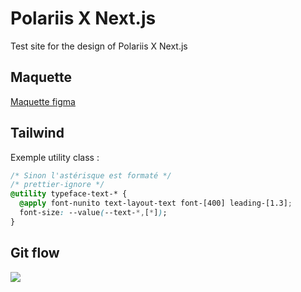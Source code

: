 # Polariis X Next.js

Test site for the design of Polariis X Next.js

## Maquette

[Maquette figma](https://www.figma.com/design/Gdlh9aHiu6tSUlq2SNFDqt/Cowork---Coworking-Space-Company--Community-?node-id=0-1&p=f&t=lSPA0RUBrsMAu7JZ-0)

## Tailwind

Exemple utility class :

```css
/* Sinon l'astérisque est formaté */
/* prettier-ignore */
@utility typeface-text-* {
  @apply font-nunito text-layout-text font-[400] leading-[1.3];
  font-size: --value(--text-*,[*]);
}
```

## Git flow

[![](https://mermaid.ink/img/pako:eNqNUstuwjAQ_BVrL1wIzYuE-lgq9VJVHHqqcjHJ4liQOLJj-kD8ex0naRECWkWysuOZ2bE0B8hlgUDB87yszmW9EZxmNSE7yZ9xjztKJgWuDZ90YFtihRZZM40O4KJ9UqwpnYQQXcr3B8XqvERNSasM9njFRN3jL8wZVEy3qCa_qqWsKtG-Mk7Jhu201blAo39PzB2JiIKSDFYK90IaPaJBBv9ghSNr7eKQonujbP5WXnRfKmQtkpXcMSWEJhs7GoWD-dmqZmDdCa0NegP3kms_nLv-JCgx30rT3sg-5NLCHqYpuv-LkTrCEKenXU9z4nU7SIWK483H9oxru0fTviKnimENTIErUQDt-jUFe2frZUc4dOQMXEkz6LIXTG27tEeraVj9JmU1ypQ0vATqyjaFPsGjYFyx6gdVWBeoltLULdB4njoToAf4sKMfzRZpEi4i-yVpai8_gYbBYhbESTwPg3kSx_4iOk7hy631Z2l4H6R-HAdJmM79MDp-A0QjJsc?type=png)](https://mermaid.live/edit#pako:eNqNUstuwjAQ_BVrL1wIzYuE-lgq9VJVHHqqcjHJ4liQOLJj-kD8ex0naRECWkWysuOZ2bE0B8hlgUDB87yszmW9EZxmNSE7yZ9xjztKJgWuDZ90YFtihRZZM40O4KJ9UqwpnYQQXcr3B8XqvERNSasM9njFRN3jL8wZVEy3qCa_qqWsKtG-Mk7Jhu201blAo39PzB2JiIKSDFYK90IaPaJBBv9ghSNr7eKQonujbP5WXnRfKmQtkpXcMSWEJhs7GoWD-dmqZmDdCa0NegP3kms_nLv-JCgx30rT3sg-5NLCHqYpuv-LkTrCEKenXU9z4nU7SIWK483H9oxru0fTviKnimENTIErUQDt-jUFe2frZUc4dOQMXEkz6LIXTG27tEeraVj9JmU1ypQ0vATqyjaFPsGjYFyx6gdVWBeoltLULdB4njoToAf4sKMfzRZpEi4i-yVpai8_gYbBYhbESTwPg3kSx_4iOk7hy631Z2l4H6R-HAdJmM79MDp-A0QjJsc)
